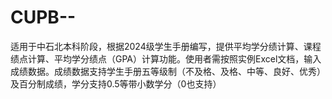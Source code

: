 # CUPB--
适用于中石北本科阶段，根据2024级学生手册编写，提供平均学分绩计算、课程绩点计算、平均学分绩点（GPA）计算功能。使用者需按照实例Excel文档，输入成绩数据。成绩数据支持学生手册五等级制（不及格、及格、中等、良好、优秀）及百分制成绩，学分支持0.5等带小数学分（0也支持）
